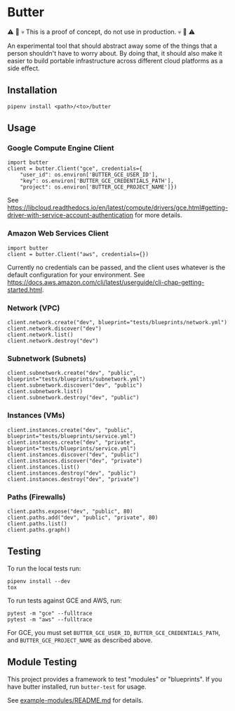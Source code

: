 # Butter

:warning: :construction: :skull: This is a proof of concept, do not use in
production. :skull: :construction: :warning:

An experimental tool that should abstract away some of the things that a person
shouldn't have to worry about.  By doing that, it should also make it easier to
build portable infrastructure across different cloud platforms as a side effect.

## Installation

```
pipenv install <path>/<to>/butter
```

## Usage

### Google Compute Engine Client

```
import butter
client = butter.Client("gce", credentials={
    "user_id": os.environ['BUTTER_GCE_USER_ID'],
    "key": os.environ['BUTTER_GCE_CREDENTIALS_PATH'],
    "project": os.environ['BUTTER_GCE_PROJECT_NAME']})
```

See
https://libcloud.readthedocs.io/en/latest/compute/drivers/gce.html#getting-driver-with-service-account-authentication
for more details.

### Amazon Web Services Client

```
import butter
client = butter.Client("aws", credentials={})
```

Currently no credentials can be passed, and the client uses whatever is the
default configuration for your environment.  See
https://docs.aws.amazon.com/cli/latest/userguide/cli-chap-getting-started.html.

### Network (VPC)

```
client.network.create("dev", blueprint="tests/blueprints/network.yml")
client.network.discover("dev")
client.network.list()
client.network.destroy("dev")
```

### Subnetwork (Subnets)

```
client.subnetwork.create("dev", "public", blueprint="tests/blueprints/subnetwork.yml")
client.subnetwork.discover("dev", "public")
client.subnetwork.list()
client.subnetwork.destroy("dev", "public")
```

### Instances (VMs)

```
client.instances.create("dev", "public", blueprint="tests/blueprints/service.yml")
client.instances.create("dev", "private", blueprint="tests/blueprints/service.yml")
client.instances.discover("dev", "public")
client.instances.discover("dev", "private")
client.instances.list()
client.instances.destroy("dev", "public")
client.instances.destroy("dev", "private")
```

### Paths (Firewalls)

```
client.paths.expose("dev", "public", 80)
client.paths.add("dev", "public", "private", 80)
client.paths.list()
client.paths.graph()
```

## Testing

To run the local tests run:

```
pipenv install --dev
tox
```

To run tests against GCE and AWS, run:

```
pytest -m "gce" --fulltrace
pytest -m "aws" --fulltrace
```

For GCE, you must set `BUTTER_GCE_USER_ID`, `BUTTER_GCE_CREDENTIALS_PATH`, and
`BUTTER_GCE_PROJECT_NAME` as described above.

## Module Testing

This project provides a framework to test "modules" or "blueprints".  If you
have butter installed, run `butter-test` for usage.

See [example-modules/README.md](example-modules/README.md) for details.

